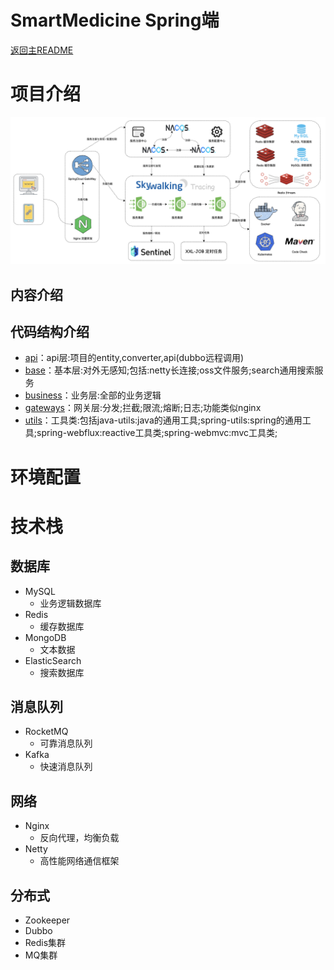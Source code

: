 **SmartMedicine Spring端**
=============

[返回主README](../README.md)

# 项目介绍

![后端架构](../assets/后端架构.png)

## 内容介绍

## 代码结构介绍
* [api](api)：api层:项目的entity,converter,api(dubbo远程调用)
* [base](base)：基本层:对外无感知;包括:netty长连接;oss文件服务;search通用搜索服务
* [business](business)：业务层:全部的业务逻辑
* [gateways](gateways)：网关层:分发;拦截;限流;熔断;日志;功能类似nginx
* [utils](utils)：工具类:包括java-utils:java的通用工具;spring-utils:spring的通用工具;spring-webflux:reactive工具类;spring-webmvc:mvc工具类;

# 环境配置

# 技术栈
## 数据库
* MySQL
  * 业务逻辑数据库
* Redis
  * 缓存数据库
* MongoDB
  * 文本数据
* ElasticSearch
  * 搜索数据库

## 消息队列
* RocketMQ
  * 可靠消息队列
* Kafka
  * 快速消息队列

## 网络
* Nginx
  * 反向代理，均衡负载
* Netty
  * 高性能网络通信框架

## 分布式
* Zookeeper
* Dubbo
* Redis集群
* MQ集群
